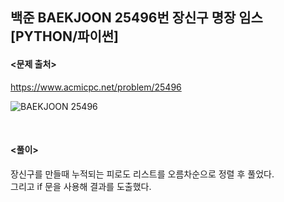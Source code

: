 ## 백준 BAEKJOON 25496번 장신구 명장 임스 [PYTHON/파이썬]

#### <문제 출처><br>
https://www.acmicpc.net/problem/25496

![BAEKJOON 25496](https://blog.kakaocdn.net/dn/3fFKR/btrPQehXKzD/zGrQLjGqKJK5YTtKtKpWrK/img.png)

<br>

#### <풀이><br>

장신구를 만들때 누적되는 피로도 리스트를 오름차순으로 정렬 후 풀었다.  
그리고 if 문을 사용해 결과를 도출했다. 
